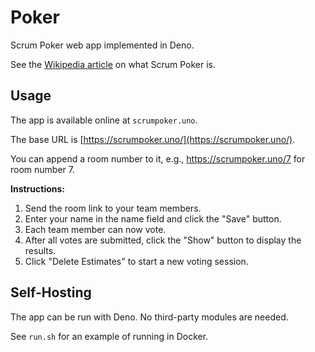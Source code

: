 # Poker

Scrum Poker web app implemented in Deno.

See the [Wikipedia article](https://en.wikipedia.org/wiki/Planning_poker) on
what Scrum Poker is.

## Usage

The app is available online at `scrumpoker.uno`.

The base URL is [https://scrumpoker.uno/](https://scrumpoker.uno/).

You can append a room number to it, e.g., https://scrumpoker.uno/7 for room
number 7.

**Instructions:**

1. Send the room link to your team members.
2. Enter your name in the name field and click the "Save" button.
3. Each team member can now vote.
4. After all votes are submitted, click the "Show" button to display the
   results.
5. Click "Delete Estimates" to start a new voting session.

## Self-Hosting

The app can be run with Deno. No third-party modules are needed.

See `run.sh` for an example of running in Docker.
